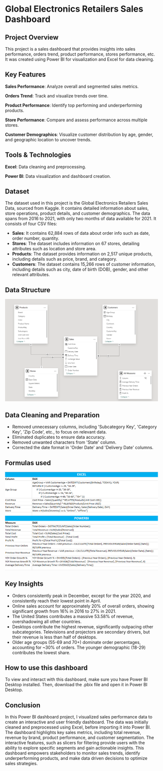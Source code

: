 
# Global Electronics Retailers Sales Dashboard

## Project Overview
This project is a sales dashboard that provides insights into sales performance, orders trend, product performance, stores performance, etc. It was created using Power BI for visualization and Excel for data cleaning.

## Key Features

__Sales Performance__: Analyze overall and segmented sales metrics.

__Orders Trend__: Track and visualize trends over time.

__Product Performance__: Identify top performing and underperforming products.

__Store Performance__: Compare and assess performance across multiple stores.

__Customer Demographics__: Visualize customer distribution by age, gender, and geographic location to uncover trends.


## Tools & Technologies
__Excel__: Data cleaning and preprocessing.

__Power BI__: Data visualization and dashboard creation.

## Dataset
The dataset used in this project is the Global Electronics Retailers Sales Data, sourced from Kaggle. It contains detailed information about sales, store operations, product details, and customer demographics. The data spans from 2016 to 2021, with only two months of data available for 2021. It consists of four CSV files:

- __Sales__: It contains 62,884 rows of data about order info such as date, order number, quantity.
- __Stores__: The dataset includes information on 67 stores, detailing attributes such as location and store area.
- __Products__: The dataset provides information on 2,517 unique products, including details such as price, brand, and category.
- __Customers__: The dataset contains 15,266 rows of customer information, including details such as city, date of birth (DOB), gender, and other relevant attributes.


## Data Structure
![Description of the image](Data_Structure.png)

## Data Cleaning and Preparation
- Removed unnecessary columns, including 'Subcategory Key', 'Category Key', 'Zip Code', etc., to focus on relevant data.
- Eliminated duplicates to ensure data accuracy.
- Removed unwanted characters from 'State' column.
- Corrected the date format in 'Order Date' and 'Delivery Date' columns.

## Formulas used

![Description of the image](Formulas.png)

## Key Insights

- Orders consistently peak in December, except for the year 2020, and consistently reach their lowest point in April.
- Online sales account for approximately 20% of overall orders, showing significant growth from 16% in 2016 to 27% in 2021.
- The United States contributes a massive 53.58% of revenue, overshadowing all other countries. 
- Desktops contribute the highest revenue, significantly outpacing other subcategories. Televisions and projectors are secondary drivers, but their revenue  is less than half of desktops.
- Older age groups (55-69 and 70+) dominate order percentages, accounting for ~30% of orders. The younger demographic (18-29) contributes the lowest share.

## How to use this dashboard

To view and interact with this dashboard, make sure you have Power BI Desktop installed. Then, download the .pbix file and open it in Power BI Desktop.




## Conclusion
In this Power BI dashboard project, I visualized sales performance data to create an interactive and user friendly dashboard. The data was initially cleaned and preprocessed using Excel, before importing it into Power BI. The dashboard highlights key sales metrics, including total revenue, revenue by brand, product performance, and customer segmentation.
The interactive features, such as slicers for filtering provide users with the ability to explore specific segments and gain actionable insights. This dashboard empowers stakeholders to monitor sales trends, identify underperforming products, and make data driven decisions to optimize sales strategies.
